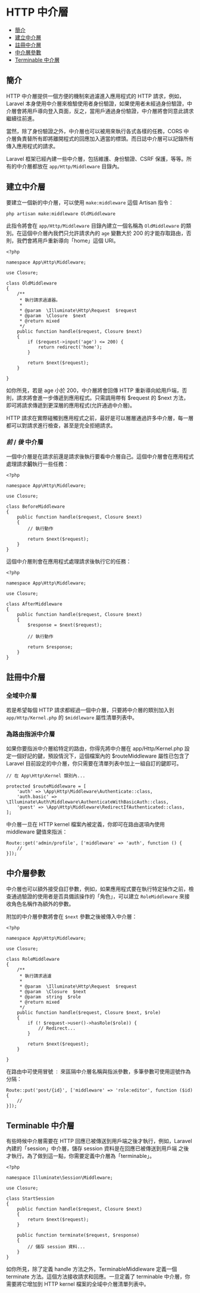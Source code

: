 # HTTP 中介層

- [簡介](#introduction)
- [建立中介層](#defining-middleware)
- [註冊中介層](#registering-middleware)
- [中介層參數](#middleware-parameters)
- [Terminable 中介層](#terminable-middleware)

<a name="introduction"></a>
## 簡介

HTTP 中介層提供一個方便的機制來過濾進入應用程式的 HTTP 請求，例如，Laravel 本身使用中介層來檢驗使用者身份驗證，如果使用者未經過身份驗證，中介層會將用戶導向登入頁面，反之，當用戶通過身份驗證，中介層將會同意此請求繼續往前進。

當然，除了身份驗證之外，中介層也可以被用來執行各式各樣的任務，CORS 中介層負責替所有即將離開程式的回應加入適當的標頭。而日誌中介層可以記錄所有傳入應用程式的請求。

Laravel 框架已經內建一些中介層，包括維護、身份驗證、CSRF 保護，等等。所有的中介層都放在 `app/Http/Middleware` 目錄內。

<a name="defining-middleware"></a>
## 建立中介層

要建立一個新的中介層，可以使用 `make:middleware` 這個 Artisan 指令：

    php artisan make:middleware OldMiddleware

此指令將會在 `app/Http/Middleware` 目錄內建立一個名稱為 `OldMiddleware` 的類別。在這個中介層內我們只允許請求內的 `age` 變數大於 200 的才能存取路由，否則，我們會將用戶重新導向「home」這個 URI。

    <?php

    namespace App\Http\Middleware;

    use Closure;

    class OldMiddleware
    {
        /**
         * 執行請求過濾器。
         *
         * @param  \Illuminate\Http\Request  $request
         * @param  \Closure  $next
         * @return mixed
         */
        public function handle($request, Closure $next)
        {
            if ($request->input('age') <= 200) {
                return redirect('home');
            }

            return $next($request);
        }

    }

如你所見，若是 age 小於 200，中介層將會回傳 HTTP 重新導向給用戶端，否則，請求將會進一步傳遞到應用程式。只需調用帶有 $request 的 $next 方法，即可將請求傳遞到更深層的應用程式(允許通過中介層)。

HTTP 請求在實際碰觸到應用程式之前，最好是可以層層通過許多中介層，每一層都可以對請求進行檢查，甚至是完全拒絕請求。

### *前* / *後* 中介層

一個中介層是在請求前還是請求後執行要看中介層自己。這個中介層會在應用程式處理請求**前**執行一些任務：

    <?php

    namespace App\Http\Middleware;

    use Closure;

    class BeforeMiddleware
    {
        public function handle($request, Closure $next)
        {
            // 執行動作

            return $next($request);
        }
    }

這個中介層則會在應用程式處理請求後執行它的任務：

    <?php

    namespace App\Http\Middleware;

    use Closure;

    class AfterMiddleware
    {
        public function handle($request, Closure $next)
        {
            $response = $next($request);

            // 執行動作

            return $response;
        }
    }

<a name="registering-middleware"></a>
## 註冊中介層

### 全域中介層

若是希望每個 HTTP 請求都經過一個中介層，只要將中介層的類別加入到 `app/Http/Kernel.php` 的 `$middleware` 屬性清單列表中。

### 為路由指派中介層

如果你要指派中介層給特定的路由，你得先將中介層在 app/Http/Kernel.php 設定一個好記的鍵，預設情況下，這個檔案內的 $routeMiddleware 屬性已包含了 Laravel 目前設定的中介層，你只需要在清單列表中加上一組自訂的鍵即可。

    // 在 App\Http\Kernel 類別內...

    protected $routeMiddleware = [
        'auth' => \App\Http\Middleware\Authenticate::class,
        'auth.basic' => \Illuminate\Auth\Middleware\AuthenticateWithBasicAuth::class,
        'guest' => \App\Http\Middleware\RedirectIfAuthenticated::class,
    ];

中介層一旦在 HTTP kernel 檔案內被定義，你即可在路由選項內使用 middleware 鍵值來指派：

    Route::get('admin/profile', ['middleware' => 'auth', function () {
        //
    }]);

<a name="middleware-parameters"></a>
## 中介層參數

中介層也可以額外接受自訂參數，例如，如果應用程式要在執行特定操作之前，檢查通過驗證的使用者是否具備該操作的「角色」，可以建立 `RoleMiddleware` 來接收角色名稱作為額外的參數。

附加的中介層參數將會在 `$next` 參數之後被傳入中介層：

    <?php

    namespace App\Http\Middleware;

    use Closure;

    class RoleMiddleware
    {
        /**
         * 執行請求過濾
         *
         * @param  \Illuminate\Http\Request  $request
         * @param  \Closure  $next
         * @param  string  $role
         * @return mixed
         */
        public function handle($request, Closure $next, $role)
        {
            if (! $request->user()->hasRole($role)) {
                // Redirect...
            }

            return $next($request);
        }

    }

在路由中可使用冒號 `：` 來區隔中介層名稱與指派參數，多筆參數可使用逗號作為分隔：

    Route::put('post/{id}', ['middleware' => 'role:editor', function ($id) {
        //
    }]);

<a name="terminable-middleware"></a>
## Terminable 中介層

有些時候中介層需要在 HTTP 回應已被傳送到用戶端之後才執行，例如，Laravel 內建的「session」中介層，儲存 session 資料是在回應已被傳送到用戶端 之後 才執行。為了做到這一點，你需要定義中介層為「terminable」。

    <?php

    namespace Illuminate\Session\Middleware;

    use Closure;

    class StartSession
    {
        public function handle($request, Closure $next)
        {
            return $next($request);
        }

        public function terminate($request, $response)
        {
            // 儲存 session 資料...
        }
    }

如你所見，除了定義 handle 方法之外，TerminableMiddleware 定義一個 terminate 方法。這個方法接收請求和回應。一旦定義了 terminable 中介層，你需要將它增加到 HTTP kernel 檔案的全域中介層清單列表中。
